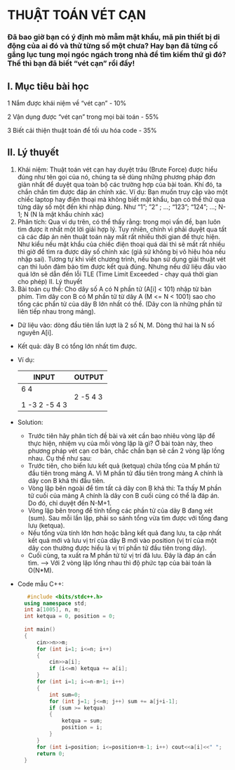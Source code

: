 # THUẬT TOÁN VÉT CẠN
### Đã bao giờ bạn có ý định mò mẫm mật khẩu, mã pin thiết bị di động của ai đó và thử từng số một chưa? Hay bạn đã từng cố gắng lục tung mọi ngóc ngách trong nhà để tìm kiếm thứ gì đó? Thế thì bạn đã biết “vét cạn” rồi đấy!
## **I. Mục tiêu bài học**
1 Nắm được khái niệm về “vét cạn” - 10%</p>
2 Vận dụng được “vét cạn” trong mọi bài toán - 55%</p>
3 Biết cải thiện thuật toán để tối ưu hóa code - 35%</p>
## **II. Lý thuyết**
1. Khái niệm:
Thuật toán vét cạn hay duyệt trâu (Brute Force) được hiểu đúng như tên gọi của
nó, chúng ta sẽ dùng những phương pháp đơn giản nhất để duyệt qua toàn bộ các
trường hợp của bài toán. Khí đó, ta chắn chắn tìm được đáp án chính xác.
Ví dụ: Bạn muốn truy cập vào một chiếc laptop hay điện thoại mà không biết
mật khẩu, bạn có thể thử qua từng dãy số một đến khi nhập đúng. Như “1”; ”2” ; ...;
“123”; “124”; ...; N-1; N (N là mật khẩu chính xác)
2. Phân tích:
Qua ví dụ trên, có thể thấy rằng: trong mọi vấn đề, bạn luôn tìm được ít nhất
một lời giải hợp lý. Tuy nhiên, chính vì phải duyệt qua tất cả các đáp án nên thuật
toán này mất rất nhiều thời gian để thực hiện. Như kiểu nếu mật khẩu của chiếc
điện thoại quá dài thì sẽ mất rất nhiều thì giờ để tìm ra được dãy số chính xác (giả
sử không bị vô hiệu hóa nếu nhập sai).
Tương tự khi viết chương trình, nếu bạn sử dụng giải thuật vét cạn thì luôn đảm
bảo tìm được kết quả đúng. Nhưng nếu dữ liệu đầu vào quá lớn sẽ dẫn đến lỗi TLE
(Time Limit Exceeded - chạy quá thời gian cho phép)
II. Lý thuyết
3. Bài toán cụ thể:
Cho dãy số A có N phần tử (A[i] < 101) nhập từ bàn phím. Tìm dãy con B có M
phần tử từ dãy A (M <= N < 1001) sao cho tổng các phẩn tử của dãy B lớn nhất có
thể. (Dãy con là những phần tử liên tiếp nhau trong mảng).
- Dữ liệu vào: dòng đầu tiên lần lượt là 2 số N, M. Dòng thứ hai là N số nguyên A[i].
- Kết quả: dãy B có tổng lớn nhất tìm được.
- Ví dụ:</p>
    
    | INPUT         | OUTPUT        |
    | ------------- | ------------- |
    | 6 4</p> 1 -3 2 -5 4 3 | 2 -5 4 3      |
- Solution:
  + Trước tiên hãy phân tích đề bài và xét cần bao nhiêu vòng lặp để thực hiện,
  nhiệm vụ của mỗi vòng lặp là gì?
  Ở bài toàn này, theo phương pháp vét cạn cơ bản, chắc chắn bạn sẽ cần 2 vòng
  lặp lồng nhau. Cụ thể như sau:
  + Trước tiên, cho biến lưu kết quả (ketqua) chứa tổng của M phần tử đầu tiên
  trong mảng A. Vì M phần tử đầu tiên trong mảng A chính là dãy con B khả thi
  đầu tiên.
  + Vòng lặp bên ngoài để tìm tất cả dãy con B khả thi: Ta thấy M phần tử cuối
  của mảng A chính là dãy con B cuối cùng có thể là đáp án. Do đó, chỉ duyệt đến
  N-M+1.
  + Vòng lặp bên trong để tính tổng các phần tử của dãy B đang xét (sum). Sau
  mỗi lần lặp, phải so sánh tổng vừa tìm được với tổng đang lưu (ketqua).
  + Nếu tổng vừa tính lớn hơn hoặc bằng kết quả đang lưu, ta cập nhất kết quả
  mới và lưu vị trí của dãy B mới vào position (vị trí của một dãy con thường được
  hiểu là vị trí phần tử đầu tiên trong dãy).
  + Cuối cùng, ta xuất ra M phần tử từ vị trí đã lưu. Đây là đáp án cần tìm.
  ⟶ Với 2 vòng lặp lồng nhau thì độ phức tạp của bài toán là O(N*M).
- Code mẫu C++:
  ```c++
     #include <bits/stdc++.h>
    using namespace std;
    int a[1005], n, m;
    int ketqua = 0, position = 0;
    
    int main() 
    {
        cin>>n>>m;
        for (int i=1; i<=n; i++) 
        {
            cin>>a[i];
            if (i<=m) ketqua += a[i];
        }
        for (int i=1; i<=n-m+1; i++)
        {
            int sum=0;
            for (int j=1; j<=m; j++) sum += a[j+i-1];
            if (sum >= ketqua)
            {
                ketqua = sum;
                position = i;
            }
        }
        for (int i=position; i<=position+m-1; i++) cout<<a[i]<<" ";
        return 0;
    }

